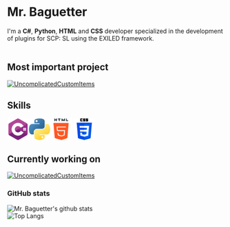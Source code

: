 # Mr. Baguetter
I'm a **C#**, **Python**, **HTML** and **CSS** developer specialized in the development of plugins for SCP: SL using the EXILED framework.<br>
<br>

## Most important project
[![UncomplicatedCustomItems](https://raw.githubusercontent.com/UncomplicatedCustomServer/UncomplicatedCustomltems/resources/plugin-banner.png)](https://github.com/UncomplicatedCustomServer/UncomplicatedCustomItems)

## Skills
<img src='https://raw.githubusercontent.com/Mr-Baguetter/Mr-Baguetter/main/c-sharp.png' style='height: 50px'><img src='https://raw.githubusercontent.com/Mr-Baguetter/Mr-Baguetter/main/python.png' style='height: 50px'><img src='https://raw.githubusercontent.com/Mr-Baguetter/Mr-Baguetter/main/html-5.png' style='height: 50px'>
<img src='https://raw.githubusercontent.com/Mr-Baguetter/Mr-Baguetter/main/css-3.png' style='height: 50px'>

## Currently working on
[![UncomplicatedCustomItems](https://raw.githubusercontent.com/UncomplicatedCustomServer/UncomplicatedCustomltems/resources/plugin-banner.png)](https://github.com/UncomplicatedCustomServer/UncomplicatedCustomItems)

### GitHub stats
![Mr. Baguetter's github stats](https://github-readme-stats.vercel.app/api/?username=Mr-Baguetter&show_icons=true&title_color=fff&icon_color=79ff97&text_color=9f9f9f&bg_color=151515)<br>
![Top Langs](https://github-readme-stats.vercel.app/api/top-langs/?username=Mr-Baguetter&title_color=fff&icon_color=79ff97&text_color=9f9f9f&bg_color=151515)<br>
